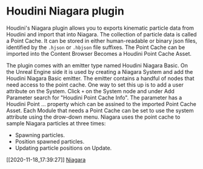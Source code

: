 # Houdini Niagara plugin

Houdini's Niagara plugin allows you to exports kinematic particle data from Houdini and import that into Niagara.
The collection of particle data is called a Point Cache.
It can be stored in either human-readable or binary json files, identified by the `.hjson` or `.hbjson` file suffixes.
The Point Cache can be imported into the Content Browser 
Becomes a Houdini Point Cache Asset.

The plugin comes with an emitter type named Houdini Niagara Basic.
On the Unreal Engine side it is used by creating a Niagara System and add the Houdini Niagara Basic emitter.
The emitter contains a handful of nodes that need access to the point cache.
One way to set this up is to add a user attribute on the System.
Click `+` on the System node and under Add Parameter search for "Houdini Point Cache Info".
The parameter has a Houdini Point … property which can be assined to the imported Point Cache Asset.
Each Module that needs a Point Cache can be set to use the system attribute using the drow-down menu.
Niagara uses the point cache to sample Niagara particles at three times:
- Spawning particles.
- Position spawned particles.
- Updating particle positions on Update.






[[2020-11-18_17:39:27]] [Niagara](./Niagara.md)  